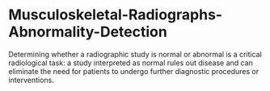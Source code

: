 # Musculoskeletal-Radiographs-Abnormality-Detection
Determining whether a radiographic study is normal or abnormal is a critical radiological task: a study interpreted as normal rules out disease and can eliminate the need for patients to undergo further diagnostic procedures or interventions. 

